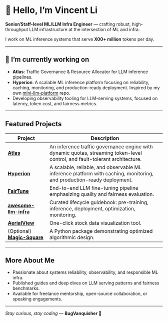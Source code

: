 # 👋 Hello, I’m Vincent Li

**Senior/Staff-level ML/LLM Infra Engineer** — crafting robust, high-throughput LLM infrastructure at the intersection of ML and infra.

I work on ML inference systems that serve **X00+ million** tokens per day.

---

## 🔭 I’m currently working on
- **Atlas**: Traffic Governance & Resource Allocator for LLM inference pipelines.
- **Hyperion**: A scalable ML inference platform focusing on reliability, caching, monitoring, and production-ready deployment. Inspired by my own [mini-llm-platform](https://github.com/BugVanquisher/mini-llm-platform) repo.
- Developing observability tooling for LLM-serving systems, focused on latency, token cost, and fairness metrics.

---

##  Featured Projects

| Project | Description |
|---------|-------------|
| **[Atlas](https://github.com/BugVanquisher/Atlas)** | An inference traffic governance engine with dynamic quotas, streaming token-level control, and fault-tolerant architecture. |
| **[Hyperion](https://github.com/BugVanquisher/Hyperion)** | A scalable, reliable, and observable ML inference platform with caching, monitoring, and production-ready deployment. |
| **[FairTune](https://github.com/BugVanquisher/FairTune)** | End-to-end LLM fine-tuning pipeline emphasizing quality and fairness evaluation. |
| **[awesome-llm-infra](https://github.com/BugVanquisher/awesome-llm-infra)** | Curated lifecycle guidebook: pre-training, inference, deployment, optimization, monitoring. |
| **[AerialView](https://github.com/BugVanquisher/AerialView)** | One-click stock data visualization tool. |
| (Optional) **[Magic-Square](...)** | A Python package demonstrating optimized algorithmic design. |

---

##  More About Me
- Passionate about systems reliability, observability, and responsible ML infra.
- Published guides and deep dives on LLM serving patterns and fairness benchmarks.
- Available for freelance mentorship, open-source collaboration, or speaking engagements.

---

*Stay curious, stay coding* — **BugVanquisher** 🤖 
